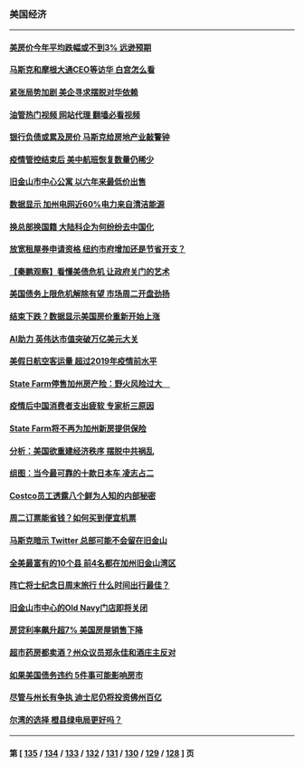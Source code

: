 ### 美国经济
---
#### [美房价今年平均跌幅或不到3% 远逊预期](../../pages/ncid1078158/n14007742.md?06020445) 
#### [马斯克和摩根大通CEO等访华 白宫怎么看](../../pages/ncid1078158/n14007549.md?06020445) 
#### [紧张局势加剧 美企寻求摆脱对华依赖](../../pages/ncid1078158/n14007653.md?06020445) 
#### [油管热门视频 网站代理 翻墙必看视频](http://138.2.39.72:81/youtube.html?epic-marker?06020445)
#### [银行负债或累及房价 马斯克给房地产业敲警钟](../../pages/ncid1078158/n14007333.md?06020445) 
#### [疫情管控结束后 美中航班恢复数量仍稀少](../../pages/ncid1078158/n14007255.md?06020445) 
#### [旧金山市中心公寓 以六年来最低价出售](../../pages/ncid1078158/n14007155.md?06020445) 
#### [数据显示 加州电网近60%电力来自清洁能源](../../pages/ncid1078158/n14007153.md?06020445) 
#### [换总部换国籍 大陆科企为何纷纷去中国化](../../pages/ncid1078158/n14006981.md?06020445) 
#### [放宽租屋券申请资格 纽约市府增加还是节省开支？](../../pages/ncid1078158/n14007063.md?06020445) 
#### [【秦鹏观察】看懂美债危机 让政府关门的艺术](../../pages/ncid1078158/n14006955.md?06020445) 
#### [美国债务上限危机解除有望 市场周二开盘劲扬](../../pages/ncid1078158/n14006904.md?06020445) 
#### [结束下跌？数据显示美国房价重新开始上涨](../../pages/ncid1078158/n14006864.md?06020445) 
#### [AI助力 英伟达市值突破万亿美元大关](../../pages/ncid1078158/n14006835.md?06020445) 
#### [美假日航空客运量 超过2019年疫情前水平](../../pages/ncid1078158/n14006772.md?06020445) 
#### [State Farm停售加州房产险：野火风险过大　](../../pages/ncid1078158/n14006196.md?06020445) 
#### [疫情后中国消费者支出疲软 专家析三原因](../../pages/ncid1078158/n14005919.md?06020445) 
#### [State Farm将不再为加州新房提供保险](../../pages/ncid1078158/n14005777.md?06020445) 
#### [分析：美国欲重建经济秩序 摆脱中共祸乱](../../pages/ncid1078158/n14005488.md?06020445) 
#### [组图：当今最可靠的十款日本车 凌志占二](../../pages/ncid1078158/n14002188.md?06020445) 
#### [Costco员工透露八个鲜为人知的内部秘密](../../pages/ncid1078158/n14003490.md?06020445) 
#### [周二订票能省钱？如何买到便宜机票](../../pages/ncid1078158/n14004896.md?06020445) 
#### [马斯克暗示 Twitter 总部可能不会留在旧金山](../../pages/ncid1078158/n14004971.md?06020445) 
#### [全美最富有的10个县 前4名都在加州旧金山湾区](../../pages/ncid1078158/n14004959.md?06020445) 
#### [阵亡将士纪念日周末旅行 什么时间出行最佳？](../../pages/ncid1078158/n14004933.md?06020445) 
#### [旧金山市中心的Old Navy门店即将关闭](../../pages/ncid1078158/n14004920.md?06020445) 
#### [房贷利率飙升超7% 美国房屋销售下降](../../pages/ncid1078158/n14004914.md?06020445) 
#### [超市药房都卖酒？州众议员郑永佳和酒庄主反对](../../pages/ncid1078158/n14004890.md?06020445) 
#### [如果美国债务违约 5件事可能影响房市](../../pages/ncid1078158/n14004848.md?06020445) 
#### [尽管与州长有争执 迪士尼仍将投资佛州百亿](../../pages/ncid1078158/n14004757.md?06020445) 
#### [尔湾的选择 橙县绿电局更好吗？](../../pages/ncid1078158/n14004762.md?06020445) 

---
#### 第 [ [135](./135.md?06020445) / [134](./134.md?06020445) / [133](./133.md?06020445) / [132](./132.md?06020445) / [131](./131.md?06020445) / [130](./130.md?06020445) / [129](./129.md?06020445) / [128](./128.md?06020445) ] 页
